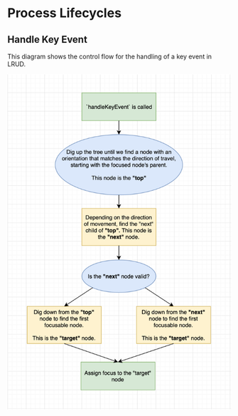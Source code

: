 # Process Lifecycles

## Handle Key Event

This diagram shows the control flow for the handling of a key event in LRUD.

![Handle key event lifecycle](./handle-key-event.png "Handle key event lifecycle")